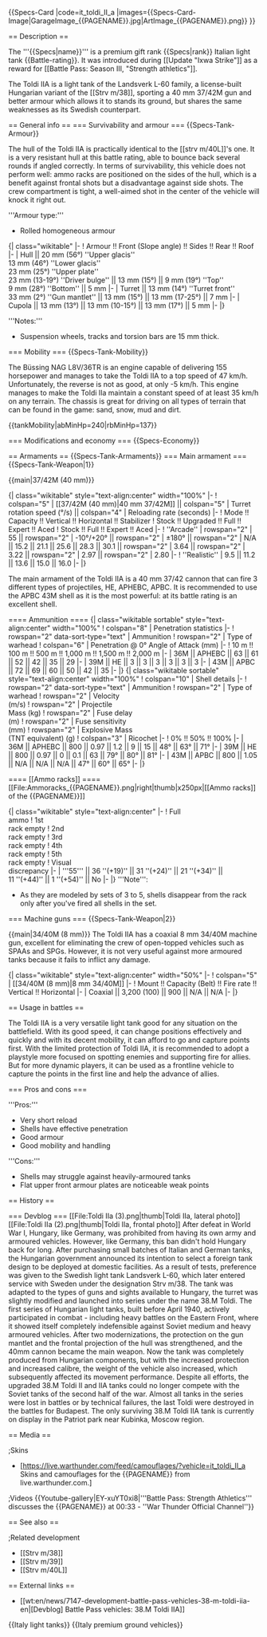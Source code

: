 {{Specs-Card
|code=it_toldi_II_a
|images={{Specs-Card-Image|GarageImage_{{PAGENAME}}.jpg|ArtImage\_{{PAGENAME}}.png}}
}}

== Description ==

<!-- ''In the description, the first part should be about the history of the creation and combat usage of the vehicle, as well as its key features. In the second part, tell the reader about the ground vehicle in the game. Insert a screenshot of the vehicle, so that if the novice player does not remember the vehicle by name, he will immediately understand what kind of vehicle the article is talking about.'' -->

The '''{{Specs|name}}''' is a premium gift rank {{Specs|rank}} Italian light tank {{Battle-rating}}. It was introduced during [[Update "Ixwa Strike"]] as a reward for [[Battle Pass: Season III, "Strength athletics"]].

The Toldi IIA is a light tank of the Landsverk L-60 family, a license-built Hungarian variant of the [[Strv m/38]], sporting a 40 mm 37/42M gun and better armour which allows it to stands its ground, but shares the same weaknesses as its Swedish counterpart.

== General info ==
=== Survivability and armour ===
{{Specs-Tank-Armour}}

<!-- ''Describe armour protection. Note the most well protected and key weak areas. Appreciate the layout of modules as well as the number and location of crew members. Is the level of armour protection sufficient, is the placement of modules helpful for survival in combat? If necessary use a visual template to indicate the most secure and weak zones of the armour.'' -->

The hull of the Toldi IIA is practically identical to the [[strv m/40L]]'s one. It is a very resistant hull at this battle rating, able to bounce back several rounds if angled correctly. In terms of survivability, this vehicle does not perform well: ammo racks are positioned on the sides of the hull, which is a benefit against frontal shots but a disadvantage against side shots. The crew compartment is tight, a well-aimed shot in the center of the vehicle will knock it right out.

'''Armour type:'''

- Rolled homogeneous armour

{| class="wikitable"
|-
! Armour !! Front (Slope angle) !! Sides !! Rear !! Roof
|-
| Hull || 20 mm (56°) ''Upper glacis'' <br> 13 mm (46°) ''Lower glacis'' <br> 23 mm (25°) ''Upper plate'' <br> 23 mm (13-19°) ''Driver bulge'' || 13 mm (15°) || 9 mm (19°) ''Top'' <br> 9 mm (28°) ''Bottom'' || 5 mm
|-
| Turret || 13 mm (14°) ''Turret front'' <br> 33 mm (2°) ''Gun mantlet'' || 13 mm (15°) || 13 mm (17-25°) || 7 mm
|-
| Cupola || 13 mm (13°) || 13 mm (10-15°) || 13 mm (17°) || 5 mm
|-
|}

'''Notes:'''

- Suspension wheels, tracks and torsion bars are 15 mm thick.

=== Mobility ===
{{Specs-Tank-Mobility}}

<!-- ''Write about the mobility of the ground vehicle. Estimate the specific power and manoeuvrability, as well as the maximum speed forwards and backwards.'' -->

The Büssing NAG L8V/36TR is an engine capable of delivering 155 horsepower and manages to take the Toldi IIA to a top speed of 47 km/h. Unfortunately, the reverse is not as good, at only -5 km/h. This engine manages to make the Toldi IIa maintain a constant speed of at least 35 km/h on any terrain. The chassis is great for driving on all types of terrain that can be found in the game: sand, snow, mud and dirt.

{{tankMobility|abMinHp=240|rbMinHp=137}}

=== Modifications and economy ===
{{Specs-Economy}}

== Armaments ==
{{Specs-Tank-Armaments}}
=== Main armament ===
{{Specs-Tank-Weapon|1}}

<!-- ''Give the reader information about the characteristics of the main gun. Assess its effectiveness in a battle based on the reloading speed, ballistics and the power of shells. Do not forget about the flexibility of the fire, that is how quickly the cannon can be aimed at the target, open fire on it and aim at another enemy. Add a link to the main article on the gun: <code><nowiki>{{main|Name of the weapon}}</nowiki></code>. Describe in general terms the ammunition available for the main gun. Give advice on how to use them and how to fill the ammunition storage.'' -->

{{main|37/42M (40 mm)}}

{| class="wikitable" style="text-align:center" width="100%"
|-
! colspan="5" | [[37/42M (40 mm)|40 mm 37/42M]] || colspan="5" | Turret rotation speed (°/s) || colspan="4" | Reloading rate (seconds)
|-
! Mode !! Capacity !! Vertical !! Horizontal !! Stabilizer
! Stock !! Upgraded !! Full !! Expert !! Aced
! Stock !! Full !! Expert !! Aced
|-
! ''Arcade''
| rowspan="2" | 55 || rowspan="2" | -10°/+20° || rowspan="2" | ±180° || rowspan="2" | N/A || 15.2 || 21.1 || 25.6 || 28.3 || 30.1 || rowspan="2" | 3.64 || rowspan="2" | 3.22 || rowspan="2" | 2.97 || rowspan="2" | 2.80
|-
! ''Realistic''
| 9.5 || 11.2 || 13.6 || 15.0 || 16.0
|-
|}

The main armament of the Toldi IIA is a 40 mm 37/42 cannon that can fire 3 different types of projectiles, HE, APHEBC, APBC. It is recommended to use the APBC 43M shell as it is the most powerful: at its battle rating is an excellent shell.

==== Ammunition ====
{| class="wikitable sortable" style="text-align:center" width="100%"
! colspan="8" | Penetration statistics
|-
! rowspan="2" data-sort-type="text" | Ammunition
! rowspan="2" | Type of<br>warhead
! colspan="6" | Penetration @ 0° Angle of Attack (mm)
|-
! 10 m !! 100 m !! 500 m !! 1,000 m !! 1,500 m !! 2,000 m
|-
| 36M || APHEBC || 63 || 61 || 52 || 42 || 35 || 29
|-
| 39M || HE || 3 || 3 || 3 || 3 || 3 || 3
|-
| 43M || APBC || 72 || 69 || 60 || 50 || 42 || 35
|-
|}
{| class="wikitable sortable" style="text-align:center" width="100%"
! colspan="10" | Shell details
|-
! rowspan="2" data-sort-type="text" | Ammunition
! rowspan="2" | Type of<br>warhead
! rowspan="2" | Velocity<br>(m/s)
! rowspan="2" | Projectile<br>Mass (kg)
! rowspan="2" | Fuse delay<br>(m)
! rowspan="2" | Fuse sensitivity<br>(mm)
! rowspan="2" | Explosive Mass<br>(TNT equivalent) (g)
! colspan="3" | Ricochet
|-
! 0% !! 50% !! 100%
|-
| 36M || APHEBC || 800 || 0.97 || 1.2 || 9 || 15 || 48° || 63° || 71°
|-
| 39M || HE || 800 || 0.97 || 0 || 0.1 || 63 || 79° || 80° || 81°
|-
| 43M || APBC || 800 || 1.05 || N/A || N/A || N/A || 47° || 60° || 65°
|-
|}

==== [[Ammo racks]] ====
[[File:Ammoracks_{{PAGENAME}}.png|right|thumb|x250px|[[Ammo racks]] of the {{PAGENAME}}]]

<!-- '''Last updated: 2.5.1.156''' -->

{| class="wikitable" style="text-align:center"
|-
! Full<br>ammo
! 1st<br>rack empty
! 2nd<br>rack empty
! 3rd<br>rack empty
! 4th<br>rack empty
! 5th<br>rack empty
! Visual<br>discrepancy
|-
| '''55''' || 36&nbsp;''(+19)'' || 31&nbsp;''(+24)'' || 21&nbsp;''(+34)'' || 11&nbsp;''(+44)'' || 1&nbsp;''(+54)'' || No
|-
|}
'''Note''':

- As they are modeled by sets of 3 to 5, shells disappear from the rack only after you've fired all shells in the set.

=== Machine guns ===
{{Specs-Tank-Weapon|2}}

<!-- ''Offensive and anti-aircraft machine guns not only allow you to fight some aircraft but also are effective against lightly armoured vehicles. Evaluate machine guns and give recommendations on its use.'' -->

{{main|34/40M (8 mm)}}
The Toldi IIA has a coaxial 8 mm 34/40M machine gun, excellent for eliminating the crew of open-topped vehicles such as SPAAs and SPGs. However, it is not very useful against more armoured tanks because it fails to inflict any damage.

{| class="wikitable" style="text-align:center" width="50%"
|-
! colspan="5" | [[34/40M (8 mm)|8 mm 34/40M]]
|-
! Mount !! Capacity (Belt) !! Fire rate !! Vertical !! Horizontal
|-
| Coaxial || 3,200 (100) || 900 || N/A || N/A
|-
|}

== Usage in battles ==

<!-- ''Describe the tactics of playing in the vehicle, the features of using vehicles in the team and advice on tactics. Refrain from creating a "guide" - do not impose a single point of view but instead give the reader food for thought. Describe the most dangerous enemies and give recommendations on fighting them. If necessary, note the specifics of the game in different modes (AB, RB, SB).'' -->

The Toldi IIA is a very versatile light tank good for any situation on the battlefield. With its good speed, it can change positions effectively and quickly and with its decent mobility, it can afford to go and capture points first. With the limited protection of Toldi IIA, it is recommended to adopt a playstyle more focused on spotting enemies and supporting fire for allies. But for more dynamic players, it can be used as a frontline vehicle to capture the points in the first line and help the advance of allies.

=== Pros and cons ===

<!-- ''Summarise and briefly evaluate the vehicle in terms of its characteristics and combat effectiveness. Mark its pros and cons in a bulleted list. Try not to use more than 6 points for each of the characteristics. Avoid using categorical definitions such as "bad", "good" and the like - use substitutions with softer forms such as "inadequate" and "effective".'' -->

'''Pros:'''

- Very short reload
- Shells have effective penetration
- Good armour
- Good mobility and handling

'''Cons:'''

- Shells may struggle against heavily-armoured tanks
- Flat upper front armour plates are noticeable weak points

== History ==

<!-- ''Describe the history of the creation and combat usage of the vehicle in more detail than in the introduction. If the historical reference turns out to be too long, take it to a separate article, taking a link to the article about the vehicle and adding a block "/History" (example: <nowiki>https://wiki.warthunder.com/(Vehicle-name)/History</nowiki>) and add a link to it here using the <code>main</code> template. Be sure to reference text and sources by using <code><nowiki><ref></ref></nowiki></code>, as well as adding them at the end of the article with <code><nowiki><references /></nowiki></code>. This section may also include the vehicle's dev blog entry (if applicable) and the in-game encyclopedia description (under <code><nowiki>=== In-game description ===</nowiki></code>, also if applicable).'' -->

=== Devblog ===
[[File:Toldi IIa (3).png|thumb|Toldi IIa, lateral photo]]
[[File:Toldi IIa (2).png|thumb|Toldi IIa, frontal photo]]
After defeat in World War I, Hungary, like Germany, was prohibited from having its own army and armoured vehicles. However, like Germany, this ban didn't hold Hungary back for long. After purchasing small batches of Italian and German tanks, the Hungarian government announced its intention to select a foreign tank design to be deployed at domestic facilities. As a result of tests, preference was given to the Swedish light tank Landsverk L-60, which later entered service with Sweden under the designation Strv m/38. The tank was adapted to the types of guns and sights available to Hungary, the turret was slightly modified and launched into series under the name 38.M Toldi. The first series of Hungarian light tanks, built before April 1940, actively participated in combat - including heavy battles on the Eastern Front, where it showed itself completely indefensible against Soviet medium and heavy armoured vehicles. After two modernizations, the protection on the gun mantlet and the frontal projection of the hull was strengthened, and the 40mm cannon became the main weapon. Now the tank was completely produced from Hungarian components, but with the increased protection and increased calibre, the weight of the vehicle also increased, which subsequently affected its movement performance. Despite all efforts, the upgraded 38.M Toldi II and IIA tanks could no longer compete with the Soviet tanks of the second half of the war. Almost all tanks in the series were lost in battles or by technical failures, the last Toldi were destroyed in the battles for Budapest. The only surviving 38.M Toldi IIA tank is currently on display in the Patriot park near Kubinka, Moscow region.

== Media ==

<!-- ''Excellent additions to the article would be video guides, screenshots from the game, and photos.'' -->

;Skins

- [https://live.warthunder.com/feed/camouflages/?vehicle=it_toldi_II_a Skins and camouflages for the {{PAGENAME}} from live.warthunder.com.]

;Videos
{{Youtube-gallery|EY-xuYT0xi8|'''Battle Pass: Strength Athletics''' discusses the {{PAGENAME}} at 00:33 - ''War Thunder Official Channel''}}

== See also ==

<!-- ''Links to the articles on the War Thunder Wiki that you think will be useful for the reader, for example:''
* ''reference to the series of the vehicles;''
* ''links to approximate analogues of other nations and research trees.'' -->

;Related development

- [[Strv m/38]]
- [[Strv m/39]]
- [[Strv m/40L]]

== External links ==

<!-- ''Paste links to sources and external resources, such as:''
* ''topic on the official game forum;''
* ''other literature.'' -->

- [[wt:en/news/7147-development-battle-pass-vehicles-38-m-toldi-iia-en|[Devblog] Battle Pass vehicles: 38.M Toldi IIA]]

{{Italy light tanks}}
{{Italy premium ground vehicles}}
